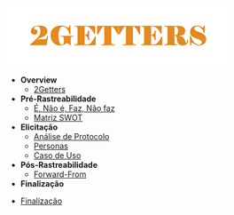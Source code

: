 <a href="">
  <img src="assets/banner2.png" alt="2GETTERS">
</a>

* **Overview**
    * [2Getters](/)
* **Pré-Rastreabilidade**
    * [É, Não é, Faz, Não faz](pages/fazNaoFaz.md)
    * [Matriz SWOT](pages/swot.md)
* **Elicitação**
    * [Análise de Protocolo](pages/analiseProtocolo.md)
    * [Personas](pages/personas.md)
    * [Caso de Uso](pages/casoUso.md)
* **Pós-Rastreabilidade**
    * [Forward-From](pages/forwardFrom.md)
* **Finalização**
- [Finalização](pages/finalizacao.md)

